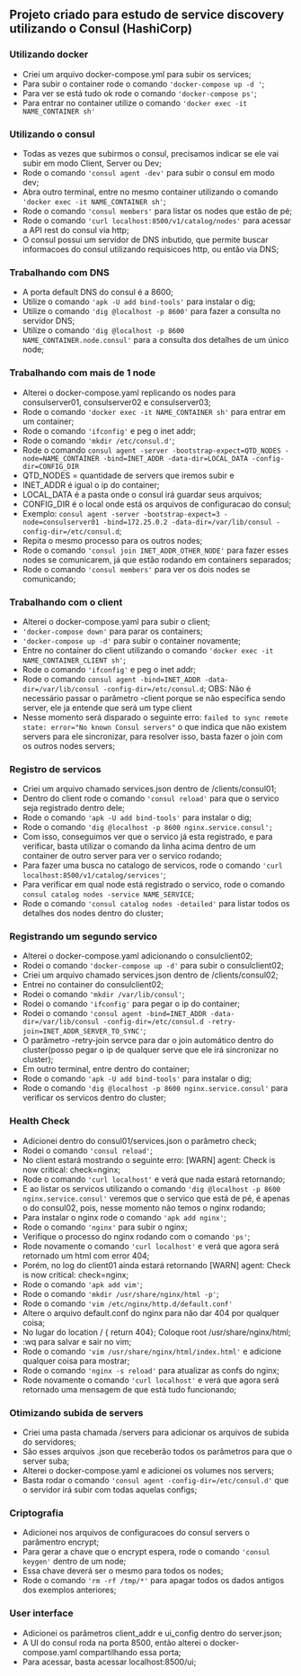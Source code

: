 ## Projeto criado para estudo de service discovery utilizando o Consul (HashiCorp)

### Utilizando docker

- Criei um arquivo docker-compose.yml para subir os services;
- Para subir o container rode o comando `'docker-compose up -d '`;
- Para ver se está tudo ok rode o comando `'docker-compose ps'`;
- Para entrar no container utilize o comando `'docker exec -it NAME_CONTAINER sh'`

### Utilizando o consul

- Todas as vezes que subirmos o consul, precisamos indicar se ele vai subir em modo Client, Server ou Dev;
- Rode o comando `'consul agent -dev'` para subir o consul em modo dev;
- Abra outro terminal, entre no mesmo container utilizando o comando `'docker exec -it NAME_CONTAINER sh'`;
- Rode o comando `'consul members'` para listar os nodes que estão de pé;
- Rode o comando `'curl localhost:8500/v1/catalog/nodes'` para acessar a API rest do consul via http;
- O consul possui um servidor de DNS inbutido, que permite buscar informacoes do consul utilizando requisicoes
  http, ou então via DNS;

### Trabalhando com DNS

- A porta default DNS do consul é a 8600;
- Utilize o comando `'apk -U add bind-tools'` para instalar o dig;
- Utilize o comando `'dig @localhost -p 8600'` para fazer a consulta no servidor DNS;
- Utilize o comando `'dig @localhost -p 8600 NAME_CONTAINER.node.consul'` para a consulta dos detalhes de um único node;

### Trabalhando com mais de 1 node

- Alterei o docker-compose.yaml replicando os nodes para consulserver01, consulserver02 e consulserver03;
- Rode o comando `'docker exec -it NAME_CONTAINER sh'` para entrar em um container;
- Rode o comando `'ifconfig'` e peg o inet addr;
- Rode o comando `'mkdir /etc/consul.d'`;
- Rode o comando `consul agent -server -bootstrap-expect=QTD_NODES -node=NAME_CONTAINER -bind=INET_ADDR -data-dir=LOCAL_DATA -config-dir=CONFIG_DIR`
- QTD_NODES = quantidade de servers que iremos subir e
- INET_ADDR é igual o ip do container;
- LOCAL_DATA é a pasta onde o consul irá guardar seus arquivos;
- CONFIG_DIR é o local onde está os arquivos de configuracao do consul;
- Exemplo: `consul agent -server -bootstrap-expect=3 -node=consulserver01 -bind=172.25.0.2 -data-dir=/var/lib/consul -config-dir=/etc/consul.d`;
- Repita o mesmo processo para os outros nodes;
- Rode o comando `'consul join INET_ADDR_OTHER_NODE'` para fazer esses nodes se comunicarem, já que estão rodando em containers separados;
- Rode o comando `'consul members'` para ver os dois nodes se comunicando;

### Trabalhando com o client

- Alterei o docker-compose.yaml para subir o client;
- `'docker-compose down'` para parar os containers;
- `'docker-compose up -d'` para subir o container novamente;
- Entre no container do client utilizando o comando `'docker exec -it NAME_CONTAINER_CLIENT sh'`;
- Rode o comando `'ifconfig'` e peg o inet addr;
- Rode o comando `consul agent -bind=INET_ADDR -data-dir=/var/lib/consul -config-dir=/etc/consul.d`;
  OBS: Não é necessário passar o parâmetro -client porque se não especifica sendo server, ele ja entende que será um type client
- Nesse momento será disparado o seguinte erro: `failed to sync remote state: error="No known Consul servers"` o que indica que não existem servers para ele sincronizar, para resolver isso, basta fazer o join com os outros nodes servers;

### Registro de servicos

- Criei um arquivo chamado services.json dentro de /clients/consul01;
- Dentro do client rode o comando `'consul reload'` para que o servico seja registrado dentro dele;
- Rode o comando `'apk -U add bind-tools'` para instalar o dig;
- Rode o comando `'dig @localhost -p 8600 nginx.service.consul';`
- Com isso, conseguimos ver que o servico já esta registrado, e para verificar, basta utilizar o comando da linha acima dentro de um container de outro server para ver o servico rodando;
- Para fazer uma busca no catalogo de servicos, rode o comando `'curl localhost:8500/v1/catalog/services'`;
- Para verificar em qual node está registrado o servico, rode o comando `consul catalog nodes -service NAME_SERVICE`;
- Rode o comando `'consul catalog nodes -detailed'` para listar todos os detalhes dos nodes dentro do cluster;

### Registrando um segundo servico

- Alterei o docker-compose.yaml adicionando o consulclient02;
- Rodei o comando `'docker-compose up -d'` para subir o consulclient02;
- Criei um arquivo chamado services.json dentro de /clients/consul02;
- Entrei no container do consulclient02;
- Rodei o comando `'mkdir /var/lib/consul'`;
- Rodei o comando `'ifconfig'` para pegar o ip do container;
- Rodei o comando `'consul agent -bind=INET_ADDR -data-dir=/var/lib/consul -config-dir=/etc/consul.d -retry-join=INET_ADDR_SERVER_TO_SYNC'`;
- O parâmetro -retry-join servce para dar o join automático dentro do cluster(posso pegar o ip de qualquer serve que ele irá sincronizar no cluster);
- Em outro terminal, entre dentro do container;
- Rode o comando `'apk -U add bind-tools'` para instalar o dig;
- Rode o comando `'dig @localhost -p 8600 nginx.service.consul'` para verificar os servicos dentro do cluster;

### Health Check

- Adicionei dentro do consul01/services.json o parâmetro check;
- Rodei o comando `'consul reload'`;
- No client estará mostrando o seguinte erro: [WARN] agent: Check is now critical: check=nginx;
- Rode o comando `'curl localhost'` e verá que nada estará retornando;
- E ao listar os servicos utilizando o comando `'dig @localhost -p 8600 nginx.service.consul'` veremos que o servico que está de pé, é apenas o do consul02, pois, nesse momento não temos o nginx rodando;
- Para instalar o nginx rode o comando `'apk add nginx'`;
- Rode o comando `'nginx'` para subir o nginx;
- Verifique o processo do nginx rodando com o comando `'ps'`;
- Rode novamente o comando `'curl localhost'` e verá que agora será retornado um html com error 404;
- Porém, no log do client01 ainda estará retornando [WARN] agent: Check is now critical: check=nginx;
- Rode o comando `'apk add vim'`;
- Rode o comando `'mkdir /usr/share/nginx/html -p'`;
- Rode o comando `'vim /etc/nginx/http.d/default.conf'`
- Altere o arquivo default.conf do nginx para não dar 404 por qualquer coisa;
- No lugar do location / { return 404}; Coloque root /usr/share/nginx/html;
- :wq para salvar e sair no vim;
- Rode o comando `'vim /usr/share/nginx/html/index.html'` e adicione qualquer coisa para mostrar;
- Rode o comando `'nginx -s reload'` para atualizar as confs do nginx;
- Rode novamente o comando `'curl localhost'` e verá que agora será retornado uma mensagem de que está tudo funcionando;

### Otimizando subida de servers

- Criei uma pasta chamada /servers para adicionar os arquivos de subida do servidores;
- São esses arquivos .json que receberão todos os parâmetros para que o server suba;
- Alterei o docker-compose.yaml e adicionei os volumes nos servers;
- Basta rodar o comando `'consul agent -config-dir=/etc/consul.d'` que o servidor irá subir com todas aquelas configs;

### Criptografia

- Adicionei nos arquivos de configuracoes do consul servers o parâmentro encrypt;
- Para gerar a chave que o encrypt espera, rode o comando `'consul keygen'` dentro de um node;
- Essa chave deverá ser o mesmo para todos os nodes;
- Rode o comando `'rm -rf /tmp/*'` para apagar todos os dados antigos dos exemplos anteriores;

### User interface

- Adicionei os parâmetros client_addr e ui_config dentro do server.json;
- A UI do consul roda na porta 8500, então alterei o docker-compose.yaml compartilhando essa porta;
- Para acessar, basta acessar localhost:8500/ui;
